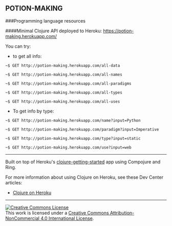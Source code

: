 ## POTION-MAKING
###Programming language resources

####Minimal Clojure API deployed to Heroku: https://potion-making.herokuapp.com/

You can try:

* to get all info:

`~$ GET http://potion-making.herokuapp.com/all-data`

`~$ GET http://potion-making.herokuapp.com/all-names`

`~$ GET http://potion-making.herokuapp.com/all-paradigms`

`~$ GET http://potion-making.herokuapp.com/all-types`

`~$ GET http://potion-making.herokuapp.com/all-uses`


* To get info by type:

`~$ GET http://potion-making.herokuapp.com/name?input=Python`

`~$ GET http://potion-making.herokuapp.com/paradigm?input=Imperative`

`~$ GET http://potion-making.herokuapp.com/type?input=static`

`~$ GET http://potion-making.herokuapp.com/use?input=web`



________________________

Built on top of Heroku's [clojure-getting-started](https://github.com/heroku/clojure-getting-started) app using Compojure and Ring.

For more information about using Clojure on Heroku, see these Dev Center articles:

- [Clojure on Heroku](https://devcenter.heroku.com/categories/clojure)



-------------

<a rel="license" href="http://creativecommons.org/licenses/by-nc/4.0/"><img alt="Creative Commons License" style="border-width:0" src="https://i.creativecommons.org/l/by-nc/4.0/88x31.png" /></a><br />This work is licensed under a <a rel="license" href="http://creativecommons.org/licenses/by-nc/4.0/">Creative Commons Attribution-NonCommercial 4.0 International License</a>.


